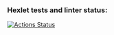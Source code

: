 ### Hexlet tests and linter status:
[![Actions Status](https://github.com/elenaLiubimova/js-react-developer-project-12/workflows/hexlet-check/badge.svg)](https://github.com/elenaLiubimova/js-react-developer-project-12/actions)
